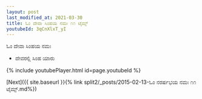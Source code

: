 ```yaml
---
layout: post
last_modified_at: 2021-03-30
title: ಓಂ ದೇವಾ ಸಿಂಹಯ ನಮಃ ೧೧ ಟೈಮ್ಸ್
youtubeId: 3qCnXlxT_yI
---
```

 
 
 ಓಂ ದೇವಾ ಸಿಂಹಯ ನಮಃ  
 
 -  ದೇವರಲ್ಲಿ ಸಿಂಹ ಯಾರು 
 
  
 
  
 
 
 
 
 
 


{% include youtubePlayer.html id=page.youtubeId %}
 
[Next]({{ site.baseurl }}{% link  split2/_posts/2015-02-13-ಓಂ ನರರ್ಷಭಯ ನಮಃ ೧೧ ಟೈಮ್ಸ್.md%})
 
